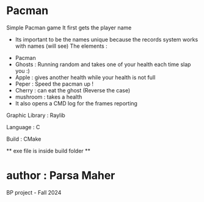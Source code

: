 # Pacman
Simple Pacman game 
It first gets the player name 
* Its important to be the names unique because the records system works with names (will see)
The elements :
- Pacman 
- Ghosts : Running random and takes one of your health each time slap you :)
- Apple : gives another health while your health is not full
- Peper : Speed the pacman up !
- Cherry : can eat the ghost (Reverse the case)
- mushroom : takes a health
- It also opens a CMD log for the frames reporting 

Graphic Library : Raylib 

Language : C

Build : CMake

** exe file is inside build folder **
  
# author : Parsa Maher
BP project - Fall 2024
